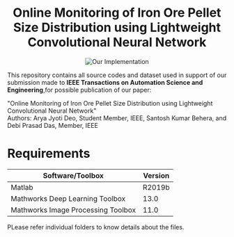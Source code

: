 <div align="center">
  
# Online Monitoring of Iron Ore Pellet Size Distribution using Lightweight Convolutional Neural Network
 
![Our Implementation](https://github.com/aryadeo/Pellet_Size_Distribution/blob/main/gif_for_demo.gif)
  
</div align="left">  

This repository contains all source codes and dataset used in support of our submission made to **IEEE Transactions on Automation Science and Engineering**,for possible publication of our paper:

"Online Monitoring of Iron Ore Pellet Size Distribution using Lightweight Convolutional Neural Network"<br/>Authors: Arya Jyoti Deo, Student Member, IEEE, Santosh Kumar Behera, and Debi Prasad Das, Member, IEEE

# Requirements

| Software/Toolbox   |  Version   |
| -----------------   | --------    |
|Matlab| R2019b|
|Mathworks Deep Learning Toolbox|13.0|
|Mathworks Image Processing Toolbox|11.0|


PLease refer individual folders to know details about the files.
